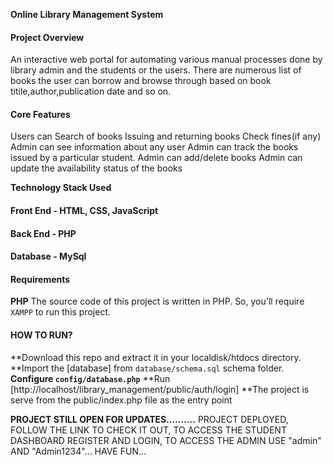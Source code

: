 **Online Library Management System**

#### **Project Overview**
An interactive web portal for automating various manual processes done by library admin and the students or the users.
There are numerous list of books the user can borrow and browse through based on book titile,author,publication date and so on.

#### Core Features
Users can Search of books
Issuing and returning books
Check fines(if any)
Admin can see information about any user
Admin can track the books issued by a particular student.
Admin can add/delete books
Admin can update the availability status of the books

**Technology Stack Used**
#### Front End - HTML, CSS, JavaScript
#### Back End - PHP
#### Database - MySql


#### **Requirements**
**PHP**
The source code of this project is written in PHP. So, you'll require `XAMPP` to run this project.


#### **HOW TO RUN?**
**Download this repo and extract it in your localdisk/htdocs directory.
**Import the [database] from `database/schema.sql` schema folder.
**Configure `config/database.php`**
**Run [http://localhost/library_management/public/auth/login]
**The project is serve from the public/index.php file as the entry point

**PROJECT STILL OPEN FOR UPDATES..........**
PROJECT DEPLOYED, FOLLOW THE LINK TO CHECK IT OUT, TO ACCESS THE STUDENT DASHBOARD REGISTER AND LOGIN, TO ACCESS THE ADMIN USE "admin" AND "Admin1234"...
HAVE FUN...
